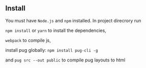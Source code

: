 ## Install

You must have `Node.js` and `npm` installed.
In project direcrory run 

`npm install` or `yarn` 
to install the dependencies,

`webpack` 
to compile js,

install pug globally:
`npm install pug-cli -g`

and
`pug src --out public` 
to compile pug layouts to html
